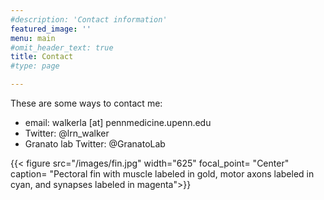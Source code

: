 ```yaml
---
#description: 'Contact information'
featured_image: ''
menu: main
#omit_header_text: true
title: Contact 
#type: page

---
```

These are some ways to contact me: 
* email: walkerla [at] pennmedicine.upenn.edu
* Twitter: @lrn_walker 
* Granato lab Twitter: @GranatoLab

{{< figure src="/images/fin.jpg" width="625" focal_point= "Center" caption= "Pectoral fin with muscle labeled in gold, motor axons labeled in cyan, and synapses labeled in magenta">}}